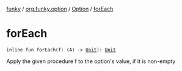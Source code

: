 [funky](../../index.md) / [org.funky.option](../index.md) / [Option](index.md) / [forEach](.)

# forEach

`inline fun forEach(f: (A) -> `[`Unit`](https://kotlinlang.org/api/latest/jvm/stdlib/kotlin/-unit/index.html)`): `[`Unit`](https://kotlinlang.org/api/latest/jvm/stdlib/kotlin/-unit/index.html)

Apply the given procedure f to the option's value, if it is non-empty

